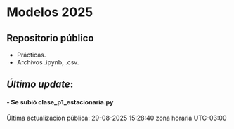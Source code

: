 # Modelos 2025

## Repositorio público

- Prácticas.
- Archivos .ipynb, .csv.


## *Último update*:

#### - Se subió clase_p1_estacionaria.py


Última actualización pública: 29-08-2025 15:28:40 zona horaria UTC-03:00
